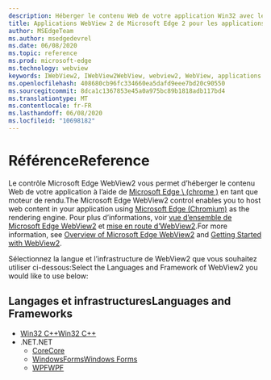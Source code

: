 ```yaml
---
description: Héberger le contenu Web de votre application Win32 avec le contrôle WebView 2 de Microsoft Edge
title: Applications WebView 2 de Microsoft Edge 2 pour les applications Win32
author: MSEdgeTeam
ms.author: msedgedevrel
ms.date: 06/08/2020
ms.topic: reference
ms.prod: microsoft-edge
ms.technology: webview
keywords: IWebView2, IWebView2WebView, webview2, WebView, applications Win32, Win32, Edge, ICoreWebView2, ICoreWebView2Controller, contrôle de navigateur, html Edge
ms.openlocfilehash: 408680cb96fc334660ea5dafd9eee7bd20c90550
ms.sourcegitcommit: 8dca1c1367853e45a0a975bc89b1818adb117bd4
ms.translationtype: MT
ms.contentlocale: fr-FR
ms.lasthandoff: 06/08/2020
ms.locfileid: "10698182"
---
```

# <span data-ttu-id="f8558-104">Référence</span><span class="sxs-lookup"><span data-stu-id="f8558-104">Reference</span></span>

<span data-ttu-id="f8558-105">Le contrôle Microsoft Edge WebView2 vous permet d’héberger le contenu Web de votre application à l’aide de [Microsoft Edge \ (chrome \)](https://www.microsoftedgeinsider.com) en tant que moteur de rendu.</span><span class="sxs-lookup"><span data-stu-id="f8558-105">The Microsoft Edge WebView2 control enables you to host web content in your application using [Microsoft Edge \(Chromium\)](https://www.microsoftedgeinsider.com) as the rendering engine.</span></span>  <span data-ttu-id="f8558-106">Pour plus d’informations, voir [vue d’ensemble de Microsoft Edge WebView2](./index.md) et [mise en route d’WebView2](gettingstarted/win32.md).</span><span class="sxs-lookup"><span data-stu-id="f8558-106">For more information, see [Overview of Microsoft Edge WebView2](./index.md) and [Getting Started with WebView2](gettingstarted/win32.md).</span></span>

<span data-ttu-id="f8558-107">Sélectionnez la langue et l’infrastructure de WebView2 que vous souhaitez utiliser ci-dessous:</span><span class="sxs-lookup"><span data-stu-id="f8558-107">Select the Languages and Framework of WebView2 you would like to use below:</span></span>

## <span data-ttu-id="f8558-108">Langages et infrastructures</span><span class="sxs-lookup"><span data-stu-id="f8558-108">Languages and Frameworks</span></span>

* [<span data-ttu-id="f8558-109">Win32 C++</span><span class="sxs-lookup"><span data-stu-id="f8558-109">Win32 C++</span></span>](reference/win32/0-9-538-reference-webview2.md)
* <span data-ttu-id="f8558-110">.NET</span><span class="sxs-lookup"><span data-stu-id="f8558-110">.NET</span></span>
  * [<span data-ttu-id="f8558-111">Core</span><span class="sxs-lookup"><span data-stu-id="f8558-111">Core</span></span>](reference/dotnet/0-9-538-reference-webview2.md)
  * [<span data-ttu-id="f8558-112">WindowsForms</span><span class="sxs-lookup"><span data-stu-id="f8558-112">Windows Forms</span></span>](reference/winforms/0-9-515-reference-webview2.md)
  * [<span data-ttu-id="f8558-113">WPF</span><span class="sxs-lookup"><span data-stu-id="f8558-113">WPF</span></span>](reference/wpf/0-9-515-reference-webview2.md)
